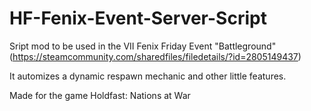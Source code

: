 # HF-Fenix-Event-Server-Script

Sript mod to be used in the VII Fenix Friday Event "Battleground" (https://steamcommunity.com/sharedfiles/filedetails/?id=2805149437)

It automizes a dynamic respawn mechanic and other little features.

Made for the game Holdfast: Nations at War
